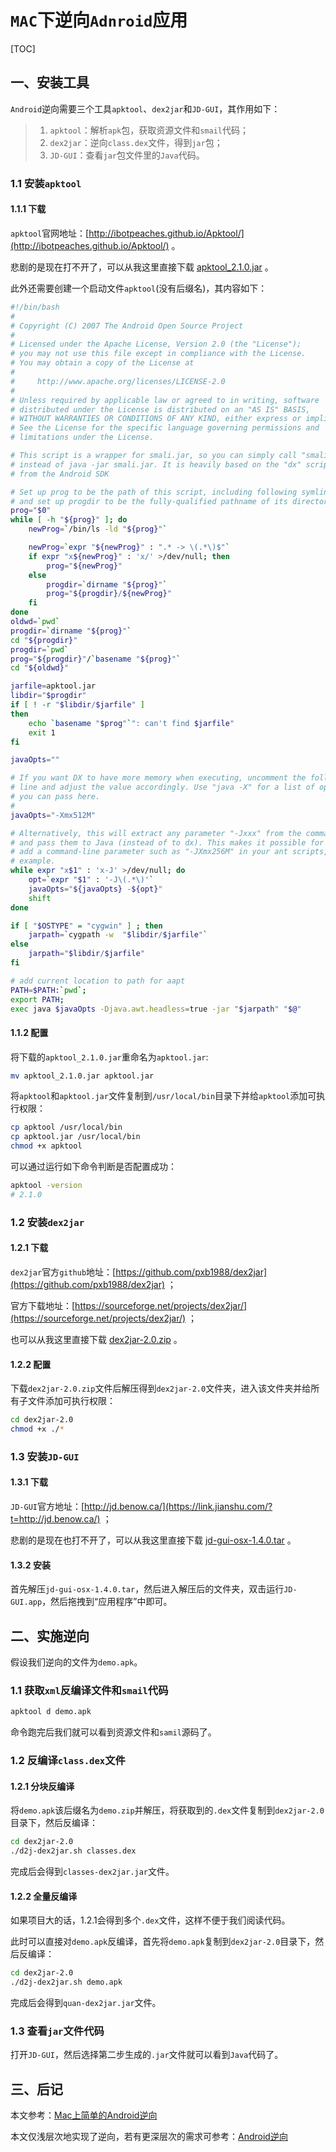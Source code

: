 # `MAC`下逆向`Adnroid`应用

[TOC]

## 一、安装工具

`Android`逆向需要三个工具`apktool`、`dex2jar`和`JD-GUI`，其作用如下：

> 1. `apktool`：解析`apk`包，获取资源文件和`smail`代码；
> 2. `dex2jar`：逆向`class.dex`文件，得到`jar`包；
> 3. `JD-GUI`：查看`jar`包文件里的`Java`代码。

### 1.1 安装`apktool`

#### 1.1.1 下载

`apktool`官网地址：[http://ibotpeaches.github.io/Apktool/](http://ibotpeaches.github.io/Apktool/) 。

悲剧的是现在打不开了，可以从我这里直接下载 [apktool_2.1.0.jar](https://github.com/tianyalu/github-doc/raw/master/android/apk_reverse/tools/apktool_2.1.0.jar) 。

此外还需要创建一个启动文件`apktool`(没有后缀名)，其内容如下：

```bash
#!/bin/bash
#
# Copyright (C) 2007 The Android Open Source Project
#
# Licensed under the Apache License, Version 2.0 (the "License");
# you may not use this file except in compliance with the License.
# You may obtain a copy of the License at
#
#     http://www.apache.org/licenses/LICENSE-2.0
#
# Unless required by applicable law or agreed to in writing, software
# distributed under the License is distributed on an "AS IS" BASIS,
# WITHOUT WARRANTIES OR CONDITIONS OF ANY KIND, either express or implied.
# See the License for the specific language governing permissions and
# limitations under the License.

# This script is a wrapper for smali.jar, so you can simply call "smali",
# instead of java -jar smali.jar. It is heavily based on the "dx" script
# from the Android SDK

# Set up prog to be the path of this script, including following symlinks,
# and set up progdir to be the fully-qualified pathname of its directory.
prog="$0"
while [ -h "${prog}" ]; do
    newProg=`/bin/ls -ld "${prog}"`

    newProg=`expr "${newProg}" : ".* -> \(.*\)$"`
    if expr "x${newProg}" : 'x/' >/dev/null; then
        prog="${newProg}"
    else
        progdir=`dirname "${prog}"`
        prog="${progdir}/${newProg}"
    fi
done
oldwd=`pwd`
progdir=`dirname "${prog}"`
cd "${progdir}"
progdir=`pwd`
prog="${progdir}"/`basename "${prog}"`
cd "${oldwd}"

jarfile=apktool.jar
libdir="$progdir"
if [ ! -r "$libdir/$jarfile" ]
then
    echo `basename "$prog"`": can't find $jarfile"
    exit 1
fi

javaOpts=""

# If you want DX to have more memory when executing, uncomment the following
# line and adjust the value accordingly. Use "java -X" for a list of options
# you can pass here.
# 
javaOpts="-Xmx512M"

# Alternatively, this will extract any parameter "-Jxxx" from the command line
# and pass them to Java (instead of to dx). This makes it possible for you to
# add a command-line parameter such as "-JXmx256M" in your ant scripts, for
# example.
while expr "x$1" : 'x-J' >/dev/null; do
    opt=`expr "$1" : '-J\(.*\)'`
    javaOpts="${javaOpts} -${opt}"
    shift
done

if [ "$OSTYPE" = "cygwin" ] ; then
    jarpath=`cygpath -w  "$libdir/$jarfile"`
else
    jarpath="$libdir/$jarfile"
fi

# add current location to path for aapt
PATH=$PATH:`pwd`;
export PATH;
exec java $javaOpts -Djava.awt.headless=true -jar "$jarpath" "$@"
```

#### 1.1.2 配置

将下载的`apktool_2.1.0.jar`重命名为`apktool.jar`:

```bash
mv apktool_2.1.0.jar apktool.jar
```

将`apktool`和`apktool.jar`文件复制到`/usr/local/bin`目录下并给`apktool`添加可执行权限：

```bash
cp apktool /usr/local/bin
cp apktool.jar /usr/local/bin
chmod +x apktool
```

可以通过运行如下命令判断是否配置成功：

```bash
apktool -version
# 2.1.0
```

### 1.2 安装`dex2jar`

#### 1.2.1 下载

`dex2jar`官方`github`地址：[https://github.com/pxb1988/dex2jar](https://github.com/pxb1988/dex2jar) ；

官方下载地址：[https://sourceforge.net/projects/dex2jar/](https://sourceforge.net/projects/dex2jar/) ；

也可以从我这里直接下载 [dex2jar-2.0.zip](https://github.com/tianyalu/github-doc/raw/master/android/apk_reverse/tools/dex2jar-2.0.zip) 。

#### 1.2.2 配置

下载`dex2jar-2.0.zip`文件后解压得到`dex2jar-2.0`文件夹，进入该文件夹并给所有子文件添加可执行权限：

```bash
cd dex2jar-2.0
chmod +x ./*
```

### 1.3 安装`JD-GUI`

#### 1.3.1 下载

`JD-GUI`官方地址：[http://jd.benow.ca/](https://link.jianshu.com/?t=http://jd.benow.ca/) ；

悲剧的是现在也打不开了，可以从我这里直接下载 [jd-gui-osx-1.4.0.tar](https://github.com/tianyalu/github-doc/raw/master/android/apk_reverse/tools/jd-gui-osx-1.4.0.tar) 。

#### 1.3.2 安装

首先解压`jd-gui-osx-1.4.0.tar`，然后进入解压后的文件夹，双击运行`JD-GUI.app`，然后拖拽到“应用程序”中即可。

## 二、实施逆向

假设我们逆向的文件为`demo.apk`。

### 1.1 获取`xml`反编译文件和`smail`代码

```bash
apktool d demo.apk
```

命令跑完后我们就可以看到资源文件和`samil`源码了。

### 1.2 反编译`class.dex`文件

#### 1.2.1 分块反编译

将`demo.apk`该后缀名为`demo.zip`并解压，将获取到的`.dex`文件复制到`dex2jar-2.0`目录下，然后反编译：

```bash
cd dex2jar-2.0
./d2j-dex2jar.sh classes.dex
```

完成后会得到`classes-dex2jar.jar`文件。

#### 1.2.2 全量反编译

如果项目大的话，1.2.1会得到多个`.dex`文件，这样不便于我们阅读代码。

此时可以直接对`demo.apk`反编译，首先将`demo.apk`复制到`dex2jar-2.0`目录下，然后反编译：

```bash
cd dex2jar-2.0
./d2j-dex2jar.sh demo.apk
```

完成后会得到`quan-dex2jar.jar`文件。

### 1.3 查看`jar`文件代码

打开`JD-GUI`，然后选择第二步生成的`.jar`文件就可以看到`Java`代码了。

## 三、后记

本文参考：[Mac上简单的Android逆向](https://www.jianshu.com/p/7696c7e33eac)

本文仅浅层次地实现了逆向，若有更深层次的需求可参考：[Android逆向](https://www.jianshu.com/p/da81e7e9aff4)

